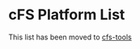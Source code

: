 # cFS Platform List

This list has been moved to [cfs-tools](https://github.com/cfs-tools/cfs-platform-list)

